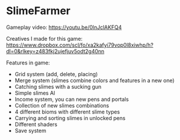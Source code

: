# SlimeFarmer
Gameplay video: https://youtu.be/0lnJclAKFQ4

Creatives I made for this game: https://www.dropbox.com/scl/fo/xa2kafyi79vop0l8xiwhp/h?dl=0&rlkey=z483fkj2ujefjuv5odt2g40nn

Features in game:
- Grid system (add, delete, placing)
- Merge system (slimes combine colors and features in a new one)
- Catching slimes with a sucking gun
- Simple slimes AI
- Income system, you can new pens and portals
- Collection of new slimes combinations
- 4 different bioms with different slime types
- Carrying and sorting slimes in unlocked pens
- Different shaders
- Save system
